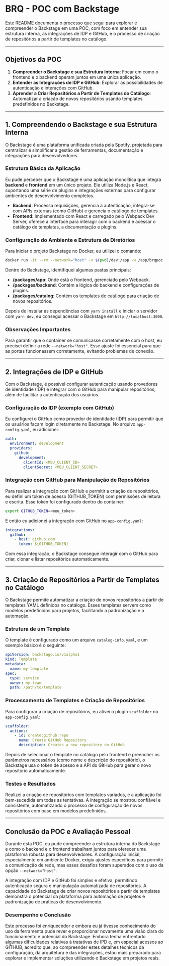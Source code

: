 
# BRQ - POC com Backstage

Este README documenta o processo que segui para explorar e compreender o Backstage em uma POC, com foco em entender sua estrutura interna, as integrações de IDP e GitHub, e o processo de criação de repositórios a partir de templates no catálogo.

---

## Objetivos da POC

1. **Compreender o Backstage e sua Estrutura Interna**: Focar em como o frontend e o backend operam juntos em uma única aplicação.
2. **Entender as Integrações de IDP e GitHub**: Explorar as possibilidades de autenticação e interações com GitHub.
3. **Aprender a Criar Repositórios a Partir de Templates do Catálogo**: Automatizar a criação de novos repositórios usando templates predefinidos no Backstage.

---

## 1. Compreendendo o Backstage e sua Estrutura Interna

O Backstage é uma plataforma unificada criada pela Spotify, projetada para centralizar e simplificar a gestão de ferramentas, documentação e integrações para desenvolvedores.

### Estrutura Básica da Aplicação

Eu pude perceber que o Backstage é uma aplicação monolítica que integra **backend** e **frontend** em um único projeto. Ele utiliza Node.js e React, suportando uma série de plugins e integrações externas para configurar ambientes de desenvolvimento completos.

- **Backend**: Processa requisições, gerencia a autenticação, integra-se com APIs externas (como GitHub) e gerencia o catálogo de templates.
- **Frontend**: Implementado com React e carregado pelo Webpack Dev Server, oferece a interface para interagir com o backend e acessar o catálogo de templates, a documentação e plugins.

### Configuração do Ambiente e Estrutura de Diretórios

Para iniciar o projeto Backstage no Docker, eu utilizei o comando:

```bash
docker run -it --rm --network="host" -v $(pwd)/dev:/app -w /app/brqpoc -e GITHUB_TOKEN=<meu_token> node:18 bash
```

Dentro do Backstage, identifiquei algumas pastas principais:

- **/packages/app**: Onde está o frontend, gerenciado pelo Webpack.
- **/packages/backend**: Contém a lógica do backend e configurações de plugins.
- **/packages/catalog**: Contém os templates de catálogo para criação de novos repositórios.

Depois de instalar as dependências com `yarn install` e iniciar o servidor com `yarn dev`, eu consegui acessar o Backstage em `http://localhost:3000`.

### Observações Importantes

Para garantir que o container se comunicasse corretamente com o host, eu precisei definir a rede `--network="host"`. Esse ajuste foi essencial para que as portas funcionassem corretamente, evitando problemas de conexão.

---

## 2. Integrações de IDP e GitHub

Com o Backstage, é possível configurar autenticação usando provedores de identidade (IDP) e integrar com o GitHub para manipular repositórios, além de facilitar a autenticação dos usuários.

### Configuração do IDP (exemplo com GitHub)

Eu configurei o GitHub como provedor de identidade (IDP) para permitir que os usuários façam login diretamente no Backstage. No arquivo `app-config.yaml`, eu adicionei:

```yaml
auth:
  environment: development
  providers:
    github:
      development:
        clientId: <MEU_CLIENT_ID>
        clientSecret: <MEU_CLIENT_SECRET>
```

### Integração com GitHub para Manipulação de Repositórios

Para realizar a integração com GitHub e permitir a criação de repositórios, eu defini um token de acesso (GITHUB_TOKEN) com permissões de leitura e escrita. Esse token foi configurado dentro do container:

```bash
export GITHUB_TOKEN=<meu_token>
```

E então eu adicionei a integração com GitHub no `app-config.yaml`:

```yaml
integrations:
  github:
    - host: github.com
      token: ${GITHUB_TOKEN}
```

Com essa integração, o Backstage consegue interagir com o GitHub para criar, clonar e listar repositórios automaticamente.

---

## 3. Criação de Repositórios a Partir de Templates no Catálogo

O Backstage permite automatizar a criação de novos repositórios a partir de templates YAML definidos no catálogo. Esses templates servem como modelos predefinidos para projetos, facilitando a padronização e a automação.

### Estrutura de um Template

O template é configurado como um arquivo `catalog-info.yaml`, e um exemplo básico é o seguinte:

```yaml
apiVersion: backstage.io/v1alpha1
kind: Template
metadata:
  name: my-template
spec:
  type: service
  owner: my-team
  path: /path/to/template
```

### Processamento de Templates e Criação de Repositórios

Para configurar a criação de repositórios, eu ativei o plugin `scaffolder` no `app-config.yaml`:

```yaml
scaffolder:
  actions:
    - id: create:github:repo
      name: Create GitHub Repository
      description: Creates a new repository on GitHub
```

Depois de selecionar o template no catálogo pelo frontend e preencher os parâmetros necessários (como nome e descrição do repositório), o Backstage usa o token de acesso e a API do GitHub para gerar o novo repositório automaticamente.

### Testes e Resultados

Realizei a criação de repositórios com templates variados, e a aplicação foi bem-sucedida em todas as tentativas. A integração se mostrou confiável e consistente, automatizando o processo de configuração de novos repositórios com base em modelos predefinidos.

---

## Conclusão da POC e Avaliação Pessoal

Durante esta POC, eu pude compreender a estrutura interna do Backstage e como o backend e o frontend trabalham juntos para oferecer uma plataforma robusta para desenvolvedores. A configuração inicial, especialmente em ambiente Docker, exigiu ajustes específicos para permitir a comunicação de rede, mas esses desafios foram superados com o uso da opção `--network="host"`.

A integração com IDP e GitHub foi simples e efetiva, permitindo autenticação segura e manipulação automatizada de repositórios. A capacidade do Backstage de criar novos repositórios a partir de templates demonstra o potencial da plataforma para automação de projetos e padronização de práticas de desenvolvimento.

### Desempenho e Conclusão

Este processo foi enriquecedor e embora eu já tivesse conhecimento do uso da ferramenta pude rever e proporcionar novamente uma visão clara do funcionamento e potencial do Backstage. 
Embora tenha enfrentado algumas dificuldades relativas à tratativas de IPD e, em especial acessos ao GITHUB, acredito que, ao compreender estes detalhes técnicos da configuração, da arquitetura e das integrações, estou mais preparado para explorar e implementar soluções utilizando o Backstage em projetos reais.
